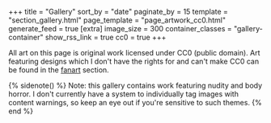 +++
title = "Gallery"
sort_by = "date"
paginate_by = 15
template = "section_gallery.html"
page_template = "page_artwork_cc0.html"
generate_feed = true
[extra]
image_size = 300
container_classes = "gallery-container"
show_rss_link = true
cc0 = true
+++

All art on this page is original work licensed under CC0 (public domain).
Art featuring designs which I don't have the rights for
and can't make CC0 can be found in the [fanart](/gallery/fanart) section.

{% sidenote() %}
Note: this gallery contains work featuring nudity and body horror.
I don't currently have a system to individually tag images with content warnings,
so keep an eye out if you're sensitive to such themes.
{% end %}
